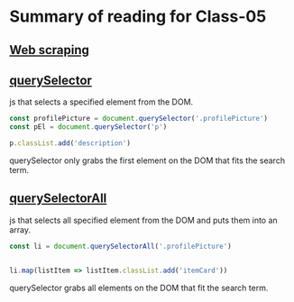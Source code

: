 # Summary of reading for Class-05

## [Web scraping](https://www.scrapingbee.com/blog/web-scraping-javascript/)

## [querySelector](https://developer.mozilla.org/en-US/docs/Web/API/Document/querySelector)
js that selects a specified element from the DOM. 
``` js
const profilePicture = document.querySelector('.profilePicture')
const pEl = document.querySelector('p')

p.classList.add('description')
```

querySelector only grabs the first element on the DOM that fits the search term.

## [querySelectorAll](https://developer.mozilla.org/en-US/docs/Web/API/Document/querySelectorAll)
js that selects all specified element from the DOM and puts them into an array. 
``` js
const li = document.querySelectorAll('.profilePicture')


li.map(listItem => listItem.classList.add('itemCard'))
```

querySelector grabs all elements on the DOM that fit the search term.